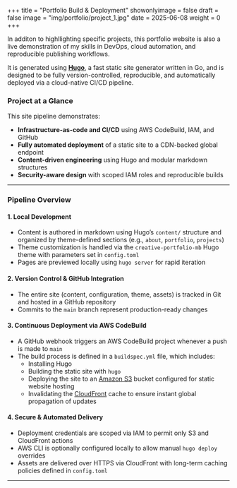 +++
title = "Portfolio Build & Deployment"
showonlyimage = false
draft = false
image = "img/portfolio/project_1.jpg"
date = 2025-06-08
weight = 0
+++

In additon to highllighting specific projects, this portfolio website is also a live demonstration of my skills in DevOps, cloud automation, and reproducible publishing workflows.
<!--more-->

It is generated using [**Hugo**](https://gohugo.io/), a fast static site generator written in Go, and is designed to be fully version-controlled, reproducible, and automatically deployed via a cloud-native CI/CD pipeline.

### Project at a Glance

This site pipeline demonstrates:

- **Infrastructure-as-code and CI/CD** using AWS CodeBuild, IAM, and GitHub
- **Fully automated deployment** of a static site to a CDN-backed global endpoint
- **Content-driven engineering** using Hugo and modular markdown structures
- **Security-aware design** with scoped IAM roles and reproducible builds

---

### Pipeline Overview

#### 1. Local Development

- Content is authored in markdown using Hugo’s `content/` structure and organized by theme-defined sections (e.g., `about`, `portfolio`, `projects`)
- Theme customization is handled via the `creative-portfolio-mb` Hugo theme with parameters set in `config.toml`
- Pages are previewed locally using `hugo server` for rapid iteration

#### 2. Version Control & GitHub Integration

- The entire site (content, configuration, theme, assets) is tracked in Git and hosted in a GitHub repository
- Commits to the `main` branch represent production-ready changes

#### 3. Continuous Deployment via AWS CodeBuild

- A GitHub webhook triggers an AWS CodeBuild project whenever a push is made to `main`
- The build process is defined in a `buildspec.yml` file, which includes:
  - Installing Hugo
  - Building the static site with `hugo`
  - Deploying the site to an [Amazon S3](https://aws.amazon.com/s3/) bucket configured for static website hosting
  - Invalidating the [CloudFront](https://aws.amazon.com/cloudfront/) cache to ensure instant global propagation of updates

#### 4. Secure & Automated Delivery

- Deployment credentials are scoped via IAM to permit only S3 and CloudFront actions
- AWS CLI is optionally configured locally to allow manual `hugo deploy` overrides
- Assets are delivered over HTTPS via CloudFront with long-term caching policies defined in `config.toml`

---





